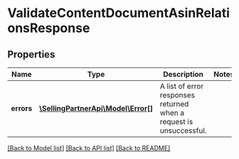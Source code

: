 # ValidateContentDocumentAsinRelationsResponse

## Properties
Name | Type | Description | Notes
------------ | ------------- | ------------- | -------------
**errors** | [**\SellingPartnerApi\Model\Error[]**](Error.md) | A list of error responses returned when a request is unsuccessful. | 

[[Back to Model list]](../README.md#documentation-for-models) [[Back to API list]](../README.md#documentation-for-api-endpoints) [[Back to README]](../README.md)


